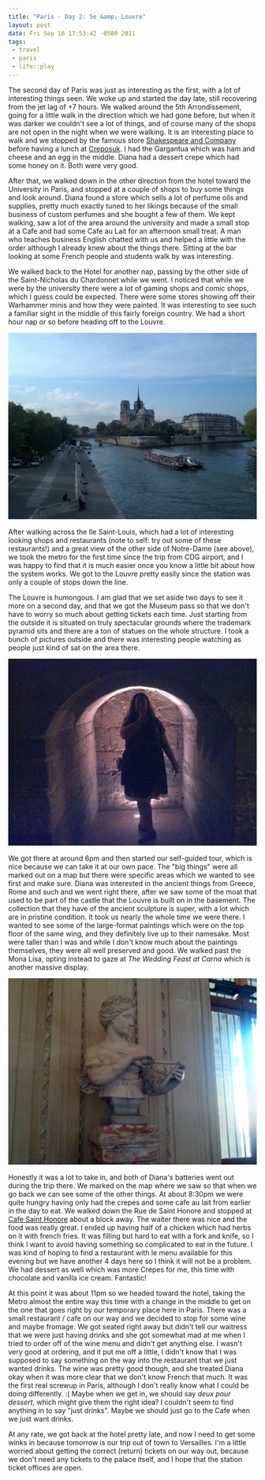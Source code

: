 ```yaml
--- 
title: "Paris - Day 2: 5e &amp; Louvre"
layout: post
date: Fri Sep 16 17:53:42 -0500 2011
tags:
 - travel
 - paris
 - life::play
---
```

The second day of Paris was just as interesting as the first, with a
lot of interesting things seen.  We woke up and started the day late,
still recovering from the jet lag of +7 hours.  We walked around the
5th Arrondissement, going for a little walk in the direction which
we had gone before, but when it was darker we couldn't see a lot of
things, and of course many of the shops are not open in the night when
we were walking.  It is an interesting place to walk and we stopped by
the famous store [Shakespeare and Company][2] before having a lunch at
[Creposuk][3].  I had the Gargantua which was ham and cheese and an
egg in the middle.  Diana had a dessert crepe which had some honey on
it.  Both were very good.

[2]: http://www.shakespeareandcompany.com/
[3]: http://www.tripadvisor.com/Restaurant_Review-g187147-d953827-Reviews-Creposuk-Paris_Ile_de_France.html

After that, we walked down in the other direction from the hotel
toward the University in Paris, and stopped at a couple of shops to
buy some things and look around.  Diana found a store which sells a
lot of perfume oils and supplies, pretty much exactly tuned to
her likings because of the small business of custom perfumes and she
bought a few of them.  We kept walking, saw a lot of the area around
the university and made a small stop at a Cafe and had some Cafe au
Lait for an afternoon small treat.  A man who teaches business English
chatted with us and helped a little with the order although I already
knew about the things there.  Sitting at the bar looking at some
French people and students walk by was interesting.

We walked back to the Hotel for
another nap, passing by the other side of the Saint-Nicholas du
Chardonnet while we went.  I noticed that while we were by the
university there were a lot of gaming shops and comic shops, which I
guess could be expected.  There were some stores showing off their
Warhammer minis and how they were painted.  It was interesting to see
such a familiar sight in the middle of this fairly foreign country.
We had a short hour nap or so before heading off to the Louvre.

<a rel="photo" href="/images/vac/paris11/notre_dame_2.jpg">
<img title="Other side of Notre Dame"
src="/images/vac/paris11/notre_dame_2-postsize.jpg" />
</a>

After walking across the Ile Saint-Louis, which had a lot of
interesting looking shops and restaurants (note to self: try out some of these
restaurants!) and a great view of the other side of Notre-Dame (see
above), we took the metro for the first time since the trip from CDG airport,
and I was happy to find that it is much easier once you know a little
bit about how the system works.  We got to the Louvre pretty easily
since the station was only a couple of stops down the line.

The Louvre is humongous.  I am glad that we set aside two days to see
it more on a second day, and that we got the Museum pass so that we
don't have to worry so much about getting tickets each time.  Just
starting from the outside it is situated on truly spectacular grounds
where the trademark pyramid sits and there are a ton of statues on the
whole structure.  I took a bunch of pictures outside and there was
interesting people watching as people just kind of sat on the area
there.

<a rel="photo" href="/images/vac/paris11/diana_louvre_ssh.jpg">
<img title="Diana.. SSH"
src="/images/vac/paris11/diana_louvre_ssh-postsize.jpg" />
</a>

We got there at around 6pm and then started our self-guided tour,
which is nice because we can take it at our own pace.  The "big
things" were all marked out on a map but there were specific areas
which we wanted to see first and make sure.  Diana was interested in
the ancient things from Greece, Rome and such and we went right there,
after we saw some of the moat that used to be part of the castle that
the Louvre is built on in the basement.   The collection that they
have of the ancient sculpture is super, with a lot which are in
pristine condition.  It took us nearly the whole time we were there.
I wanted to see some of the large-format paintings which were on the
top floor of the same wing, and they definitely live up to their
namesake.  Most were taller than I was and while I don't know much
about the paintings themselves, they were all well preserved and good.
We walked past the Mona Lisa, opting instead to gaze at _The Wedding
Feast at Carna_ which is another massive display.

<a rel="photo" href="/images/vac/paris11/geometrie_louvre.jpg">
<img title="Geometrie at the Louvre"
src="/images/vac/paris11/geometrie_louvre-postsize.jpg" />
</a>

Honestly it was a lot to take in, and both of Diana's batteries went
out during the trip there.  We marked on the map where we saw so that
when we go back we can see some of the other things.  At about 8:30pm
we were quite hungry having only had the crepes and some cafe au lait
from earlier in the day to eat.  We walked down the Rue de Saint
Honore and stopped at [Cafe Saint Honore][4] about a block away.  The
waiter there was nice and the food was really great.  I ended up
having half of a chicken which had herbs on it with french fries.
It was filling but hard to eat with a fork and knife, so I think I
want to avoid having something so complicated to eat in the future.  I
was kind of hoping to find a restaurant with le menu available for
this evening but we have another 4 days here so I think it will not be
a problem.  We had dessert as well which was more Crepes for me, this
time with chocolate and vanilla ice cream.  Fantastic!

[4]: http://www.tripadvisor.com/Restaurant_Review-g187147-d1593043-Reviews-Cafe_Saint_Honore-Paris_Ile_de_France.html

At this point it was about 11pm so we headed toward the hotel, taking
the Metro almost the entire way this time with a change in the middle
to get on the one that goes right by our temporary place here in
Paris.  There was a small restaurant / cafe on our way and we decided
to stop for some wine and maybe fromage.  We got seated right away but
didn't tell our waitress that we were just having drinks and she got
somewhat mad at me when I tried to order off of the wine menu and
didn't get anything else.  I wasn't very good at ordering, and it put
me off a little, I didn't know that I was supposed to say something on
the way into the restaurant that we just wanted drinks.  The wine was
pretty good though, and she treated Diana okay when it was more clear
that we don't know French that much.  It was the first real screwup in
Paris, although I don't really know what I could be doing differently.
:(  Maybe when we get in, we should say _deux pour dessert_, which
might give them the right idea?  I couldn't seem to find anything in
to say "just drinks".  Maybe we should just go to the Cafe when we
just want drinks.

At any rate, we got back at the hotel pretty late, and now I need to
get some winks in because tomorrow is our trip out of town to
Versailles.  I'm a little worried about getting the correct (return)
tickets on our way out, because we don't need any tickets to the
palace itself, and I hope that the station ticket offices are open.

